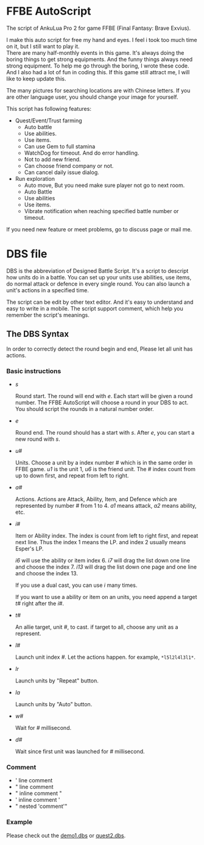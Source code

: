# FFBE AutoScript
The script of AnkuLua Pro 2 for game FFBE (Final Fantasy: Brave Exvius).

I make this auto script for free my hand and eyes.  I feel i took too much time on it, but I still want to play it.  
There are many half-monthly events in this game.  It's always doing the boring things to get strong equipments.  And the funny things always need strong equipment.
To help me go through the boring, I wrote these code.  And I also had a lot of fun in coding this.  If this game still attract me, I will
like to keep update this.

The many pictures for searching locations are with Chinese letters.  If you are other language user, you should change your image for yourself.

This script has following features:
* Quest/Event/Trust farming
  * Auto battle
  * Use abilities.
  * Use items.
  * Can use Gem to full stamina
  * WatchDog for timeout.  And do error handling.
  * Not to add new friend.
  * Can choose friend company or not.
  * Can cancel daily issue dialog.
* Run exploration
  * Auto move, But you need make sure player not go to next room.
  * Auto Battle
  * Use abilities
  * Use items.
  * Vibrate notification when reaching specified battle number or timeout.

If you need new feature or meet problems, go to discuss page or mail me.


# DBS file
DBS is the abbreviation of Designed Battle Script. It's a script to descript how
units do in a battle. You can set up your units use abilities, use items, do
normal attack or defence in every single round. You can also launch a unit's
actions in a specified time.

The script can be edit by other text editor. And it's easy to understand and
easy to write in a mobile. The script support comment, which help you remember
the script's meanings.

## The DBS Syntax
  In order to correctly detect the round begin and end, Please let all unit has
  actions.
  
### Basic instructions
* *s*

  Round start.  The round will end with *e*.  Each start will be given a round
  number. The FFBE AutoScript will choose a round in your DBS to act. You should
  script the rounds in a natural number order.

* *e*

  Round end.  The round should has a start with *s*.  After *e*, you can start a
  new round with *s*.

* *u#*

  Units. Choose a unit by a index number # which is in the same order in FFBE game.
  *u1* is the unit 1, *u6* is the friend unit. The # index count from up to
  down first, and repeat from left to right.

* *a#*

  Actions. Actions are Attack, Ability, Item, and Defence which are represented
  by number # from 1 to 4. *a1* means attack, *a2* means ability, etc.

* *i#*

  Item or Ability index.  The index is count from left to right first, and repeat
  next line.  Thus the index 1 means the LP. and index 2 usually means Esper's 
  LP.
  
  *i6* will use the ability or item index 6. *i7* will drag the list down one
  line and choose the index 7. *i13* will drag the list down one page and one
  line and choose the index 13.
  
  If you use a dual cast, you can use *i* many times.
  
  If you want to use a ability or item on an units, you need append a target
  *t#* right after the *i#*.

* *t#*

  An allie target, unit *#*, to cast. if target to all, choose any unit as a
  represent.

* *l#*

  Launch unit index *#*.  Let the actions happen.  for example, ``*l5l2l4l3l1*``.
  
* *lr*

  Launch units by "Repeat" button.

* *la*

  Launch units by "Auto" button.

* *w#*

  Wait for *#* millisecond.

* *d#*

  Wait since first unit was launched for *#* millisecond.


### Comment
* ' line comment
* " line comment
* " inline comment "
* ' inline comment '
* " nested 'comment'"

### Example
Please check out the [demo1.dbs](https://github.com/quakerntj/ffbe_autoscript/blob/master/demo1.dbs) or [quest2.dbs](https://github.com/quakerntj/ffbe_autoscript/blob/master/quest2.dbs).
